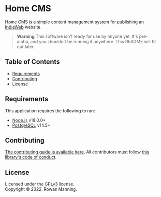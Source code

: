 
# Home CMS

Home CMS is a simple content management system for publishing an [IndieWeb](https://indieweb.org/) website.

> **Warning**
> This software isn't ready for use by anyone yet. It's pre-alpha, and you shouldn't be running it anywhere. This README will fill out later.

## Table of Contents

  * [Requirements](#requirements)
  * [Contributing](#contributing)
  * [License](#license)


## Requirements

This application requires the following to run:

  * [Node.js](https://nodejs.org/) v18.0.0+
  * [PostgreSQL](https://www.postgresql.org/) v14.5+


## Contributing

[The contributing guide is available here](docs/contributing.md). All contributors must follow [this library's code of conduct](docs/code_of_conduct.md).


## License

Licensed under the [GPLv3](LICENSE) license.<br/>
Copyright &copy; 2022, Rowan Manning.
